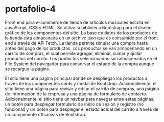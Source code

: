 # portafolio-4

Front end para e-commerce de tienda de artículos musicales escrita en JavaScript, CSS y HTML. Se utiliza la biblioteca Bootstrap para el diseño gráfico de los componentes del sitio. La base de datos de los productos de la tienda está almacenada en un archivo json que es consumido por el front end a través de API Fetch. La tienda permite simular una compra hasta antes del pago de los productos. Los productos se van almacenando en un carrito de compras, el cual permite agregar, eliminar, sumar y quitar productos del carrito. Los productos seleccionados son almacenados en el File System del navegador para conservar el estado de la compra aunque se recargue la página.

El sitio tiene una página principal donde se despliegan los productos a través de los componentes cards y modal de Bootstrap. Adicionalmente, el sitio tiene una página para revisar y editar el carrito de compras, una página de información de la empresa y una página de formulario de contacto. Adicionalmente, el sitio tiene un navbar para navegar entre estas páginas, un botón para desplegar formulario de inicio de sesión y registro (no funcional) y un botón para desplegar el estado actual del carrito a través de un componente offcanvas de Bootstrap.

